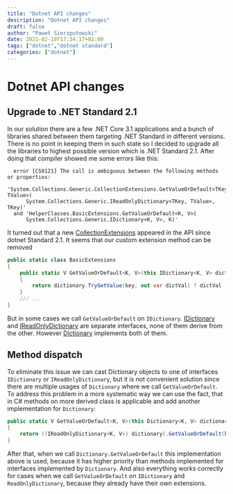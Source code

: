 ```yaml
---
title: "Dotnet API changes"
description: "Dotnet API changes"
draft: false
author: "Paweł Sierzputowski"
date: 2021-02-10T17:34:17+01:00
tags: ["dotnet","dotnet standard"]
categories: ["dotnet"]
---
```


<!--more-->

# Dotnet API changes

## Upgrade to .NET Standard 2.1
In our solution there are a few .NET Core 3.1 applications and a bunch of libraries shared between them targeting .NET Standard in different versions. There is no point in keeping them in such state so I decided to upgrade all the libraries to highest possible version which is .NET Standard 2.1. After doing that compiler showed me some errors like this:

```
  error [CS0121] The call is ambiguous between the following methods or properties:
  'System.Collections.Generic.CollectionExtensions.GetValueOrDefault<TKey, TValue>(
      System.Collections.Generic.IReadOnlyDictionary<TKey, TValue>, TKey)'
  and 'HelperClasses.BasicExtensions.GetValueOrDefault<K, V>(
      System.Collections.Generic.IDictionary<K, V>, K)'
```

It turned out that a new [CollectionExtensions](https://docs.microsoft.com/en-us/dotnet/api/system.collections.generic.collectionextensions) appeared in the API since dotnet Standard 2.1. It seems that our custom extension method can be removed

```csharp
public static class BasicExtensions
{
    public static V GetValueOrDefault<K, V>(this IDictionary<K, V> dictionary, K key)
    {
        return dictionary.TryGetValue(key, out var dictVal) ? dictVal : default(V);
    }
    /// ...
}
```

But in some cases we call `GetValueOrDefault` on `IDictionary`. [IDictionary](https://docs.microsoft.com/en-us/dotnet/api/system.collections.generic.idictionary-2) and [IReadOnlyDictionary](https://docs.microsoft.com/en-us/dotnet/api/system.collections.generic.ireadonlydictionary-2) are separate interfaces, none of them derive from the other. However [Dictionary](https://docs.microsoft.com/en-us/dotnet/api/system.collections.generic.dictionary-2) implements both of them.

## Method dispatch

To eliminate this issue we can cast Dictionary objects to one of interfaces `IDictionary` or `IReadOnlyDictionary`, but it is not convenient solution since there are multiple usages of `Dictionary` where we call `GetValueOrDefault`. To address this problem in a more systematic way we can use the fact, that in C# methods on more derived class is applicable and add another implementation for `Dictionary`:

```csharp
public static V GetValueOrDefault<K, V>(this Dictionary<K, V> dictionary, K key)
{
    return ((IReadOnlyDictionary<K, V>) dictionary).GetValueOrDefault(key);
}
```

After that, when we call `Dictionary.GetValueOrDefault` this implementation above is used, because it has higher priority than methods implemented for interfaces implemented by `Dictionary`. And also everything works correctly for cases when we call `GetValueOrDefault` on `IDictionary` and `ReadOnlyDictionary`, because they already have their own extensions.